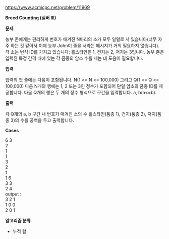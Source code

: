 https://www.acmicpc.net/problem/11969

**Breed Counting (실버 III)**

**문제**

농부 존에게는 편리하게 번호가 매겨진 N마리의 소가 모두 일렬로 서 있습니다(너무 자주 하는 것 같아서 이제 농부 John이 줄을 서라는 메시지가 거의 필요하지 않습니다). 각 소는 번식 ID를 가지고 있습니다: 홀스타인은 1, 건지는 2, 저지는 3입니다. 농부 존은 입력된 특정 간격 내에 있는 각 품종의 암소 수를 세는 데 도움이 필요합니다.

**입력**

입력의 첫 줄에는 다음이 포함됩니다.
N(1 <= N <= 100,000) 그리고 Q(1 <= Q <= 100,000)
다음 N개의 행에는 1, 2 또는 3인 정수가 포함되어 단일 암소의 품종 ID를 제공합니다.
다음 Q개의 행은 두 개의 정수 형식으로 구간을 입력합니다. 
a, b(a<=b).

**출력**

각 Q개의 a, b 구간 내 번호가 매겨진 소의 수 홀스타인(품종 1), 건지(품종 2), 저지(품종 3)의 수를 공백을 두고 출력합니다.

**Cases**

6 3<br>
2<br>
1<br>
1<br>
3<br>
2<br>
1<br>
1 6<br>
3 3<br>
2 4<br>
output :<br>
3 2 1<br>
1 0 0<br>
2 0 1

**알고리즘 분류**

- 누적 합
